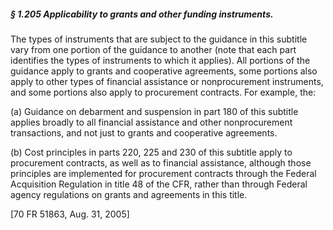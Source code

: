 ##### § 1.205 Applicability to grants and other funding instruments. #####

The types of instruments that are subject to the guidance in this subtitle vary from one portion of the guidance to another (note that each part identifies the types of instruments to which it applies). All portions of the guidance apply to grants and cooperative agreements, some portions also apply to other types of financial assistance or nonprocurement instruments, and some portions also apply to procurement contracts. For example, the:

(a) Guidance on debarment and suspension in part 180 of this subtitle applies broadly to all financial assistance and other nonprocurement transactions, and not just to grants and cooperative agreements.

(b) Cost principles in parts 220, 225 and 230 of this subtitle apply to procurement contracts, as well as to financial assistance, although those principles are implemented for procurement contracts through the Federal Acquisition Regulation in title 48 of the CFR, rather than through Federal agency regulations on grants and agreements in this title.

[70 FR 51863, Aug. 31, 2005]